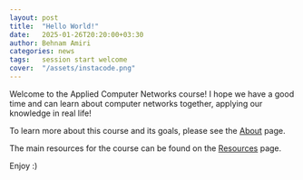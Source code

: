 ```yaml
---
layout: post
title:  "Hello World!"
date:   2025-01-26T20:20:00+03:30
author: Behnam Amiri
categories: news
tags:	session start welcome
cover:  "/assets/instacode.png"
---
```


Welcome to the Applied Computer Networks course! I hope we have a good time and can learn about computer networks together, applying our knowledge in real life!

To learn more about this course and its goals, please see the [About](/about) page.

The main resources for the course can be found on the [Resources](/resources) page.

Enjoy :)